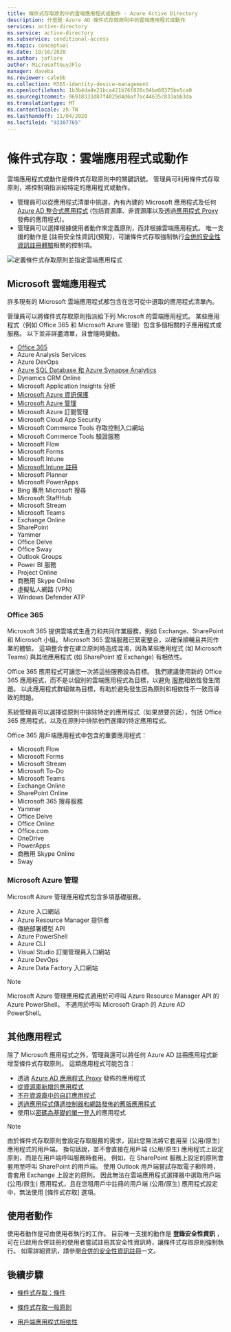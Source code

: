 ```yaml
---
title: 條件式存取原則中的雲端應用程式或動作 - Azure Active Directory
description: 什麼是 Azure AD 條件式存取原則中的雲端應用程式或動作
services: active-directory
ms.service: active-directory
ms.subservice: conditional-access
ms.topic: conceptual
ms.date: 10/16/2020
ms.author: joflore
author: MicrosoftGuyJFlo
manager: daveba
ms.reviewer: calebb
ms.collection: M365-identity-device-management
ms.openlocfilehash: 1b3b4da4e21bca421b76f820c04ba68375be5ca0
ms.sourcegitcommit: 96918333d87f4029d4d6af7ac44635c833abb3da
ms.translationtype: MT
ms.contentlocale: zh-TW
ms.lasthandoff: 11/04/2020
ms.locfileid: "93307765"
---
```

# <a name="conditional-access-cloud-apps-or-actions"></a>條件式存取：雲端應用程式或動作

雲端應用程式或動作是條件式存取原則中的關鍵訊號。 管理員可利用條件式存取原則，將控制項指派給特定的應用程式或動作。

- 管理員可以從應用程式清單中挑選，內有內建的 Microsoft 應用程式及任何 [Azure AD 整合式應用程式](../manage-apps/what-is-application-management.md) (包括資源庫、非資源庫以及透過[應用程式 Proxy](../manage-apps/what-is-application-proxy.md) 發佈的應用程式)。
- 管理員可以選擇根據使用者動作來定義原則，而非根據雲端應用程式。 唯一支援的動作是 [註冊安全性資訊]\(預覽)，可讓條件式存取強制執行[合併的安全性資訊註冊體驗](../authentication/howto-registration-mfa-sspr-combined.md)相關的控制項。

![定義條件式存取原則並指定雲端應用程式](./media/concept-conditional-access-cloud-apps/conditional-access-cloud-apps-or-actions.png)

## <a name="microsoft-cloud-applications"></a>Microsoft 雲端應用程式

許多現有的 Microsoft 雲端應用程式都包含在您可從中選取的應用程式清單內。 

管理員可以將條件式存取原則指派給下列 Microsoft 的雲端應用程式。 某些應用程式（例如 Office 365 和 Microsoft Azure 管理）包含多個相關的子應用程式或服務。 以下並非詳盡清單，且會隨時變動。

- [Office 365](#office-365)
- Azure Analysis Services
- Azure DevOps
- [Azure SQL Database 和 Azure Synapse Analytics](../../azure-sql/database/conditional-access-configure.md)
- Dynamics CRM Online
- Microsoft Application Insights 分析
- [Microsoft Azure 資訊保護](/azure/information-protection/faqs#i-see-azure-information-protection-is-listed-as-an-available-cloud-app-for-conditional-accesshow-does-this-work)
- [Microsoft Azure 管理](#microsoft-azure-management)
- Microsoft Azure 訂閱管理
- Microsoft Cloud App Security
- Microsoft Commerce Tools 存取控制入口網站
- Microsoft Commerce Tools 驗證服務
- Microsoft Flow
- Microsoft Forms
- Microsoft Intune
- [Microsoft Intune 註冊](/intune/enrollment/multi-factor-authentication)
- Microsoft Planner
- Microsoft PowerApps
- Bing 專用 Microsoft 搜尋
- Microsoft StaffHub
- Microsoft Stream
- Microsoft Teams
- Exchange Online
- SharePoint
- Yammer
- Office Delve
- Office Sway
- Outlook Groups
- Power BI 服務
- Project Online
- 商務用 Skype Online
- 虛擬私人網路 (VPN)
- Windows Defender ATP

### <a name="office-365"></a>Office 365

Microsoft 365 提供雲端式生產力和共同作業服務，例如 Exchange、SharePoint 和 Microsoft 小組。 Microsoft 365 雲端服務已緊密整合，以確保順暢且共同作業的體驗。 這項整合會在建立原則時造成混淆，因為某些應用程式 (如 Microsoft Teams) 與其他應用程式 (如 SharePoint 或 Exchange) 有相依性。

Office 365 應用程式可讓您一次將這些服務設為目標。 我們建議使用新的 Office 365 應用程式，而不是以個別的雲端應用程式為目標，以避免 [服務](service-dependencies.md)相依性發生問題。 以此應用程式群組做為目標，有助於避免發生因為原則和相依性不一致而導致的問題。

系統管理員可以選擇從原則中排除特定的應用程式（如果想要的話），包括 Office 365 應用程式，以及在原則中排除他們選擇的特定應用程式。

Office 365 用戶端應用程式中包含的重要應用程式：

   - Microsoft Flow
   - Microsoft Forms
   - Microsoft Stream
   - Microsoft To-Do
   - Microsoft Teams
   - Exchange Online
   - SharePoint Online
   - Microsoft 365 搜尋服務
   - Yammer
   - Office Delve
   - Office Online
   - Office.com
   - OneDrive
   - PowerApps
   - 商務用 Skype Online
   - Sway

### <a name="microsoft-azure-management"></a>Microsoft Azure 管理

Microsoft Azure 管理應用程式包含多項基礎服務。 

   - Azure 入口網站
   - Azure Resource Manager 提供者
   - 傳統部署模型 API
   - Azure PowerShell
   - Azure CLI
   - Visual Studio 訂閱管理員入口網站
   - Azure DevOps
   - Azure Data Factory 入口網站

> [!NOTE]
> Microsoft Azure 管理應用程式適用於可呼叫 Azure Resource Manager API 的 Azure PowerShell。 不適用於呼叫 Microsoft Graph 的 Azure AD PowerShell。

## <a name="other-applications"></a>其他應用程式

除了 Microsoft 應用程式之外，管理員還可以將任何 Azure AD 註冊應用程式新增至條件式存取原則。 這類應用程式可能包含： 

- 透過 [Azure AD 應用程式 Proxy](../manage-apps/what-is-application-proxy.md) 發佈的應用程式
- [從資源庫新增的應用程式](../manage-apps/add-application-portal.md)
- [不在資源庫中的自訂應用程式](../manage-apps/view-applications-portal.md)
- [透過應用程式傳遞控制器和網路發佈的舊版應用程式](../manage-apps/secure-hybrid-access.md)
- 使用以[密碼為基礎的單一登入](../manage-apps/configure-password-single-sign-on-non-gallery-applications.md)的應用程式

> [!NOTE]
> 由於條件式存取原則會設定存取服務的需求，因此您無法將它套用至 (公用/原生) 應用程式的用戶端。 換句話說，並不會直接在用戶端 (公用/原生) 應用程式上設定原則，而是在用戶端呼叫服務時套用。 例如，在 SharePoint 服務上設定的原則會套用至呼叫 SharePoint 的用戶端。 使用 Outlook 用戶端嘗試存取電子郵件時，會套用 Exchange 上設定的原則。 因此無法在雲端應用程式選擇器中選取用戶端 (公用/原生) 應用程式，且在您租用戶中註冊的用戶端 (公用/原生) 應用程式設定中，無法使用 [條件式存取] 選項。 

## <a name="user-actions"></a>使用者動作

使用者動作是可由使用者執行的工作。 目前唯一支援的動作是 **登錄安全性資訊** ，可在已啟用合併註冊的使用者嘗試註冊其安全性資訊時，讓條件式存取原則強制執行。 如需詳細資訊，請參閱[合併的安全性資訊註冊](../authentication/concept-registration-mfa-sspr-combined.md)一文。

## <a name="next-steps"></a>後續步驟

- [條件式存取：條件](concept-conditional-access-conditions.md)

- [條件式存取一般原則](concept-conditional-access-policy-common.md)
- [用戶端應用程式相依性](service-dependencies.md)
